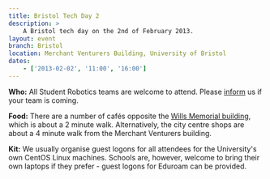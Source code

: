 ```yaml
---
title: Bristol Tech Day 2
description: >
    A Bristol tech day on the 2nd of February 2013.
layout: event
branch: Bristol
location: Merchant Venturers Building, University of Bristol
dates:
    - ['2013-02-02', '11:00', '16:00']
---
```


**Who:** All Student Robotics teams are welcome to attend. Please [inform](/about/contactus) us if your team is coming.

**Food:** There are a number of cafés opposite the [Wills Memorial building](http://www.bristol.ac.uk/conferences-hospitality/conferences/precinct/willsmemorial), which is about a 2 minute walk. Alternatively, the city centre shops are about a 4 minute walk from the Merchant Venturers building.

**Kit:** We usually organise guest logons for all attendees for the University's own CentOS Linux machines. Schools are, however, welcome to bring their own laptops if they prefer - guest logons for Eduroam can be provided.
